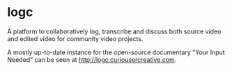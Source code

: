 logc
====

A platform to collaboratively log, transcribe and discuss both source video and edited video for community video projects.

A mostly up-to-date instance for the open-source documentary "Your Input Needed" can be seen at http://logc.curiousercreative.com.
